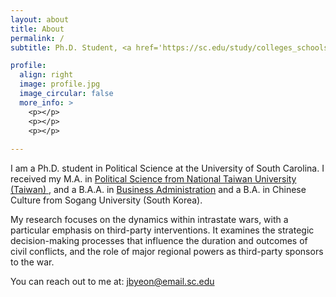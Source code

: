 ```yaml
---
layout: about
title: About
permalink: /
subtitle: Ph.D. Student, <a href='https://sc.edu/study/colleges_schools/artsandsciences/political_science/'>Department of Political Science, University of South Carolina, Columbia, SC</a>

profile:
  align: right
  image: profile.jpg
  image_circular: false 
  more_info: >
    <p></p>
    <p></p>
    <p></p>
    
---
```


I am a Ph.D. student in Political Science at the University of South Carolina. I received my M.A. in <a href='https://politics.ntu.edu.tw/english/'>Political Science from National Taiwan University (Taiwan) </a>, and a B.A.A. in <a href='https://www.sogang.ac.kr/en/university-graduate-school/business-school'>Business Administration</a> and a B.A. in Chinese Culture from Sogang University (South Korea).

My research focuses on the dynamics within intrastate wars, with a particular emphasis on third-party interventions. It examines the strategic decision-making processes that influence the duration and outcomes of civil conflicts, and the role of major regional powers as third-party sponsors to the war. 

You can reach out to me at: <a href="mailto:jbyeon@email.sc.edu">jbyeon@email.sc.edu</a>